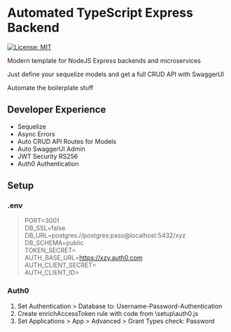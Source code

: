 # Automated TypeScript Express Backend

[![License: MIT](https://img.shields.io/badge/License-MIT-yellow.svg)](https://opensource.org/licenses/MIT)

Modern template for NodeJS Express backends and microservices

Just define your sequelize models and get a full CRUD API with SwaggerUI

Automate the boilerplate stuff

## Developer Experience

- Sequelize
- Async Errors
- Auto CRUD API Routes for Models
- Auto SwaggerUI Admin
- JWT Security RS256
- Auth0 Authentication

## Setup

### .env

> PORT=3001<br>
> DB_SSL=false<br>
> DB_URL=postgres://postgres:pass@localhost:5432/xyz<br>
> DB_SCHEMA=public<br>
> TOKEN_SECRET=<br>
> AUTH_BASE_URL=https://xzy.auth0.com<br>
> AUTH_CLIENT_SECRET=<br>
> AUTH_CLIENT_ID=<br>

### Auth0

1. Set Authentication > Database to: Username-Password-Authentication
2. Create enrichAccessToken rule with code from \setup\auth0.js
3. Set Applications > App > Advanced > Grant Types check: Password
